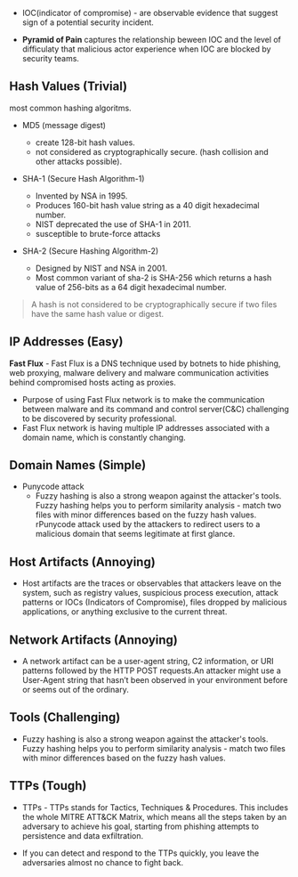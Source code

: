 * IOC(indicator of compromise) - are observable evidence that suggest sign of a potential security incident.

* **Pyramid of Pain** captures the relationship beween IOC and the level of difficulaty that malicious actor experience when IOC are blocked by security teams.

## Hash Values (Trivial)

most common hashing algoritms.
* MD5 (message digest)
    - create 128-bit hash values.
    - not considered as cryptographically secure. (hash collision and other attacks possible).

* SHA-1 (Secure Hash Algorithm-1)
    - Invented by NSA in 1995.
    - Produces 160-bit hash value string as a 40 digit hexadecimal number.
    - NIST deprecated the use of SHA-1 in 2011.
    - susceptible to brute-force attacks

* SHA-2 (Secure Hashing Algorithm-2)
    - Designed by NIST and NSA in 2001.
    - Most common variant of sha-2 is SHA-256 which returns a hash value of 256-bits as a 64 digit hexadecimal number.

> A hash is not considered to be cryptographically secure if two files have the same hash value or digest.

## IP Addresses (Easy)

**Fast Flux** - Fast Flux is a DNS technique used by botnets to hide phishing, web proxying, malware delivery and malware communication activities behind compromised hosts acting as proxies.
- Purpose of using Fast Flux network is to make the communication between malware and its command and control server(C&C) challenging to be discovered by security professional.
- Fast Flux network is having multiple IP addresses associated with a domain name, which is constantly changing.

## Domain Names (Simple)

* Punycode attack
    - Fuzzy hashing is also a strong weapon against the attacker's tools. Fuzzy hashing helps you to perform similarity analysis - match two files with minor differences based on the fuzzy hash values. rPunycode attack used by the attackers to redirect users to a malicious domain that seems legitimate at first glance.

## Host Artifacts (Annoying)

* Host artifacts are the traces or observables that attackers leave on the system, such as registry values, suspicious process execution, attack patterns or IOCs (Indicators of Compromise), files dropped by malicious applications, or anything exclusive to the current threat.

## Network Artifacts (Annoying)

* A network artifact can be a user-agent string, C2 information, or URI patterns followed by the HTTP POST requests.An attacker might use a User-Agent string that hasn’t been observed in your environment before or seems out of the ordinary.

## Tools (Challenging)

* Fuzzy hashing is also a strong weapon against the attacker's tools. Fuzzy hashing helps you to perform similarity analysis - match two files with minor differences based on the fuzzy hash values. 

## TTPs (Tough)

* TTPs - TTPs stands for Tactics, Techniques & Procedures. This includes the whole MITRE ATT&CK Matrix, which means all the steps taken by an adversary to achieve his goal, starting from phishing attempts to persistence and data exfiltration. 

* If you can detect and respond to the TTPs quickly, you leave the adversaries almost no chance to fight back.
